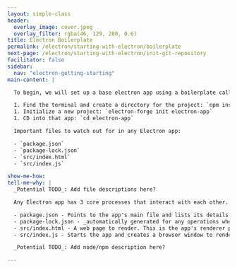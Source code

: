 ```yaml
---
layout: simple-class
header:
  overlay_image: cover.jpeg
  overlay_filter: rgba(46, 129, 200, 0.6)
title: Electron Boilerplate
permalink: /electron/starting-with-electron/boilerplate
next-page: /electron/starting-with-electron/init-git-repository
facilitator: false
sidebar:
  nav: "electron-getting-starting"
main-content: |

  To begin, we will set up a base electron app using a boilerplate called [electron-forge](https://electronforge.io/). To do that, we need to go through a few steps.

  1. Find the terminal and create a directory for the project: `npm install -g electron-forge`
  1. Initialize a new project: `electron-forge init electron-app`
  1. CD into that app: `cd electron-app`

  Important files to watch out for in any Electron app:

  - `package.json`
  - `package-lock.json`
  - `src/index.html`
  - `src/index.js`

show-me-how:
tell-me-why: |
  _Potential TODO_: Add file descriptions here?

  Any Electron app has 3 core processes that interact with each other. A package.json that initializes the main process, a main process that initializes renderer processes, and a renderer process. NPM operations trigger a package-lock.json file. [Source](https://github.com/electron/electron/blob/master/docs/tutorial/quick-start.md)

  - package.json - Points to the app's main file and lists its details and dependencies.
  - package-lock.json - _automatically generated for any operations where npm modifies either the node_modules tree, or package.json. It describes the exact tree that was generated, such that subsequent installs are able to generate identical trees, regardless of intermediate dependency updates._ [Source](https://docs.npmjs.com/files/package-lock.json)
  - src/index.html - A web page to render. This is the app's renderer process.
  - src/index.js - Starts the app and creates a browser window to render HTML. This is the app's main process.

  _Potential TODO_: Add node/npm description here?

---
```

